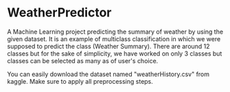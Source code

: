 # WeatherPredictor
A Machine Learning project predicting the summary of weather by using the given dataset. It is an example of multiclass classification in which we were supposed to predict the class (Weather Summary). There are around 12 classes but for the sake of simplicity, we have worked on only 3 classes but classes can be selected as many as of user's choice.

You can easily download the dataset named "weatherHistory.csv" from kaggle. Make sure to apply all preprocessing steps.
